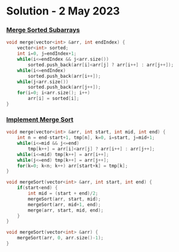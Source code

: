 # Solution - 2 May 2023

### [Merge Sorted Subarrays](https://workat.tech/problem-solving/practice/merge-sorted-subarrays)

```cpp
void merge(vector<int> &arr, int endIndex) {
	vector<int> sorted;
	int i=0, j=endIndex+1;
	while(i<=endIndex && j<arr.size())
		sorted.push_back(arr[i]<arr[j] ? arr[i++] : arr[j++]);
	while(i<=endIndex)
		sorted.push_back(arr[i++]);
	while(j<arr.size())
		sorted.push_back(arr[j++]);
	for(i=0; i<arr.size(); i++)
		arr[i] = sorted[i];
}
```

### [Implement Merge Sort](https://workat.tech/problem-solving/practice/implement-merge-sort)

```cpp
void merge(vector<int> &arr, int start, int mid, int end) {
	int n = end-start+1, tmp[n], k=0, i=start, j=mid+1;
	while(i<=mid && j<=end)
		tmp[k++] = arr[i]<arr[j] ? arr[i++] : arr[j++];
	while(i<=mid) tmp[k++] = arr[i++];
	while(j<=end) tmp[k++] = arr[j++];
	for(k=0; k<n; k++) arr[start+k] = tmp[k];
}

void mergeSort(vector<int> &arr, int start, int end) {
	if(start<end) {
		int mid = (start + end)/2;
		mergeSort(arr, start, mid);
		mergeSort(arr, mid+1, end);
		merge(arr, start, mid, end);
	}
}

void mergeSort(vector<int> &arr) {
	mergeSort(arr, 0, arr.size()-1);
}
```
